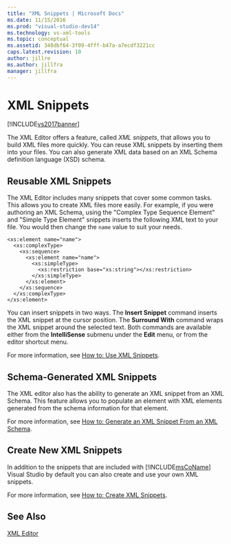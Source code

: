 ```yaml
---
title: "XML Snippets | Microsoft Docs"
ms.date: 11/15/2016
ms.prod: "visual-studio-dev14"
ms.technology: vs-xml-tools
ms.topic: conceptual
ms.assetid: 348dbf64-3f09-4fff-b47a-a7ecdf3221cc
caps.latest.revision: 10
author: jillre
ms.author: jillfra
manager: jillfra
---
```

# XML Snippets
[!INCLUDE[vs2017banner](../includes/vs2017banner.md)]

The XML Editor offers a feature, called *XML snippets*, that allows you to build XML files more quickly. You can reuse XML snippets by inserting them into your files. You can also generate XML data based on an XML Schema definition language (XSD) schema.

## Reusable XML Snippets
 The XML Editor includes many snippets that cover some common tasks. This allows you to create XML files more easily. For example, if you were authoring an XML Schema, using the "Complex Type Sequence Element" and "Simple Type Element" snippets inserts the following XML text to your file. You would then change the `name` value to suit your needs.

```
<xs:element name="name">
  <xs:complexType>
    <xs:sequence>
      <xs:element name="name">
        <xs:simpleType>
          <xs:restriction base="xs:string"></xs:restriction>
        </xs:simpleType>
      </xs:element>
    </xs:sequence>
  </xs:complexType>
</xs:element>
```

 You can insert snippets in two ways. The **Insert Snippet** command inserts the XML snippet at the cursor position. The **Surround With** command wraps the XML snippet around the selected text. Both commands are available either from the **IntelliSense** submenu under the **Edit** menu, or from the editor shortcut menu.

 For more information, see [How to: Use XML Snippets](../xml-tools/how-to-use-xml-snippets.md).

## Schema-Generated XML Snippets
 The XML editor also has the ability to generate an XML snippet from an XML Schema. This feature allows you to populate an element with XML elements generated from the schema information for that element.

 For more information, see [How to: Generate an XML Snippet From an XML Schema](../xml-tools/how-to-generate-an-xml-snippet-from-an-xml-schema.md).

## Create New XML Snippets
 In addition to the snippets that are included with [!INCLUDE[msCoName](../includes/msconame-md.md)] Visual Studio by default you can also create and use your own XML snippets.

 For more information, see [How to: Create XML Snippets](../xml-tools/how-to-create-xml-snippets.md).

## See Also
 [XML Editor](../xml-tools/xml-editor.md)
